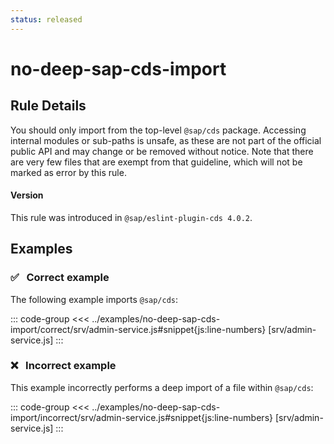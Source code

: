 ```yaml
---
status: released
---
```


<script setup>
  import PlaygroundBadge from '../components/PlaygroundBadge.vue'
</script>

# no-deep-sap-cds-import

## Rule Details

You should only import from the top-level `@sap/cds` package. Accessing internal modules or sub-paths is unsafe, as these are not part of the official public API and may change or be removed without notice.
Note that there are very few files that are exempt from that guideline, which will not be marked as error by this rule.

#### Version
This rule was introduced in `@sap/eslint-plugin-cds 4.0.2`.

## Examples

### ✅ &nbsp; Correct example

The following example imports `@sap/cds`:

::: code-group
<<< ../examples/no-deep-sap-cds-import/correct/srv/admin-service.js#snippet{js:line-numbers} [srv/admin-service.js]
:::
<PlaygroundBadge
  name="no-deep-sap-cds-import"
  kind="correct"
  :files="['srv/admin-service.js']"
/>

### ❌ &nbsp; Incorrect example

This example incorrectly performs a deep import of a file within `@sap/cds`:

::: code-group
<<< ../examples/no-deep-sap-cds-import/incorrect/srv/admin-service.js#snippet{js:line-numbers} [srv/admin-service.js]
:::
<PlaygroundBadge
  name="no-deep-sap-cds-import"
  kind="incorrect"
  :files="['srv/admin-service.js']"
/>
